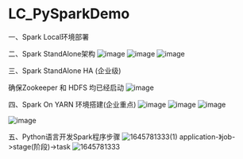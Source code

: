 # LC_PySparkDemo
一、Spark Local环境部署


二、Spark StandAlone架构
![image](https://user-images.githubusercontent.com/26539681/155499969-88544988-9b99-4d81-ac0b-2200e5f2d74a.png)
![image](https://user-images.githubusercontent.com/26539681/155634334-60d09377-5d97-464c-990f-6b5bd18f0508.png)
![image](https://user-images.githubusercontent.com/26539681/155634415-0d224b7f-c638-488d-9c90-92ca134c40c3.png)

三、Spark StandAlone HA (企业级)

确保Zookeeper 和 HDFS 均已经启动
![image](https://user-images.githubusercontent.com/26539681/155637056-a9a0122b-198a-4794-a51e-06159801d806.png)

四、Spark On YARN 环境搭建(企业重点)
![image](https://user-images.githubusercontent.com/26539681/155640712-73f61446-ea83-438b-8e46-f0a2d4c7da5b.png)
![image](https://user-images.githubusercontent.com/26539681/155658461-901c3de0-3eeb-4814-9efa-e0fa253d2bf8.png)
![image](https://user-images.githubusercontent.com/26539681/155659967-9bb21859-bd08-4087-ba19-8226b79a3e27.png)

![image](https://user-images.githubusercontent.com/26539681/155665385-5c1e4188-c8a3-4fe3-8672-1ae20e5d05b4.png)

五、Python语言开发Spark程序步骤
![1645781333(1)](https://user-images.githubusercontent.com/26539681/155690637-466745bf-4d33-46eb-9b15-bc8897924ebe.jpg)
application-》job->stage(阶段)->task
![1645781333](https://user-images.githubusercontent.com/26539681/155690659-203a4a42-d751-4cc4-bd9f-7e64f38bcdf5.jpg)

